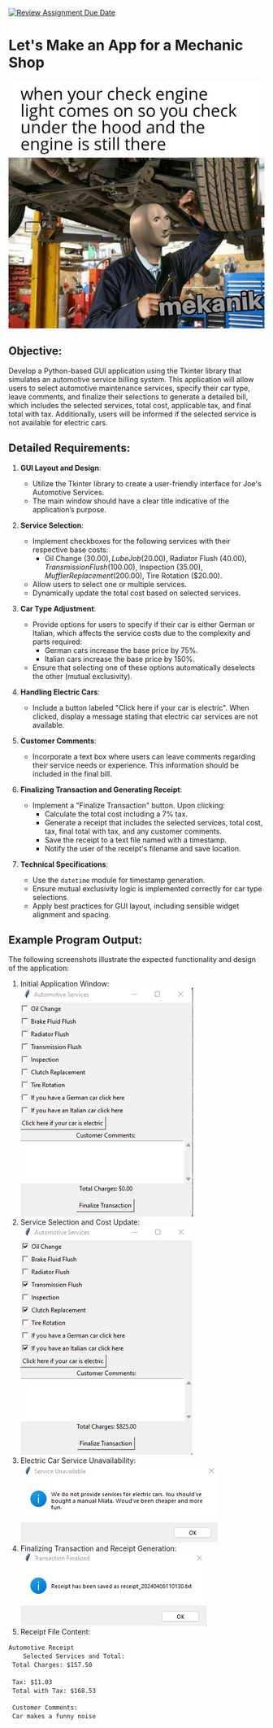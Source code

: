 [![Review Assignment Due Date](https://classroom.github.com/assets/deadline-readme-button-24ddc0f5d75046c5622901739e7c5dd533143b0c8e959d652212380cedb1ea36.svg)](https://classroom.github.com/a/-xNCb9wR)
# Let's Make an App for a Mechanic Shop

![Assignment Meme](img/a6c.jpg)

## Objective:

Develop a Python-based GUI application using the Tkinter library that simulates an automotive service billing system. This application will allow users to select automotive maintenance services, specify their car type, leave comments, and finalize their selections to generate a detailed bill, which includes the selected services, total cost, applicable tax, and final total with tax. Additionally, users will be informed if the selected service is not available for electric cars.

## Detailed Requirements:

1. **GUI Layout and Design**:
   - Utilize the Tkinter library to create a user-friendly interface for Joe's Automotive Services.
   - The main window should have a clear title indicative of the application’s purpose.

2. **Service Selection**:
   - Implement checkboxes for the following services with their respective base costs:
     - Oil Change ($30.00), Lube Job ($20.00), Radiator Flush ($40.00), Transmission Flush ($100.00), Inspection ($35.00), Muffler Replacement ($200.00), Tire Rotation ($20.00).
   - Allow users to select one or multiple services.
   - Dynamically update the total cost based on selected services.

3. **Car Type Adjustment**:
   - Provide options for users to specify if their car is either German or Italian, which affects the service costs due to the complexity and parts required:
     - German cars increase the base price by 75%.
     - Italian cars increase the base price by 150%.
   - Ensure that selecting one of these options automatically deselects the other (mutual exclusivity).

4. **Handling Electric Cars**:
   - Include a button labeled "Click here if your car is electric". When clicked, display a message stating that electric car services are not available.

5. **Customer Comments**:
   - Incorporate a text box where users can leave comments regarding their service needs or experience. This information should be included in the final bill.

6. **Finalizing Transaction and Generating Receipt**:
   - Implement a "Finalize Transaction" button. Upon clicking:
     - Calculate the total cost including a 7% tax.
     - Generate a receipt that includes the selected services, total cost, tax, final total with tax, and any customer comments.
     - Save the receipt to a text file named with a timestamp.
     - Notify the user of the receipt's filename and save location.

7. **Technical Specifications**:
   - Use the `datetime` module for timestamp generation.
   - Ensure mutual exclusivity logic is implemented correctly for car type selections.
   - Apply best practices for GUI layout, including sensible widget alignment and spacing.

## Example Program Output:

The following screenshots illustrate the expected functionality and design of the application:

1. Initial Application Window:
   ![Initial Application Window](img/mech_1.png)
2. Service Selection and Cost Update:
   ![Service Selection and Cost Update](img/mech_2.png)
3. Electric Car Service Unavailability:
   ![Electric Car Service Unavailability](img/mech_3.png)
4. Finalizing Transaction and Receipt Generation:
   ![Finalizing Transaction and Receipt Generation](img/mech_4.png)
5. Receipt File Content:

```txt
Automotive Receipt
    Selected Services and Total:
 Total Charges: $157.50

 Tax: $11.03
 Total with Tax: $168.53

 Customer Comments:
 Car makes a funny noise
 
```
